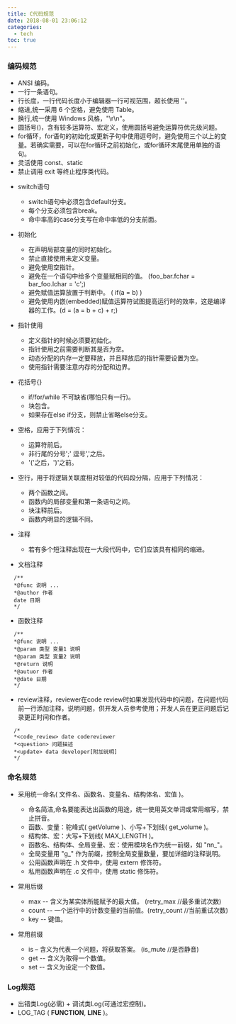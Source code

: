 ```yaml
---
title: C代码规范
date: 2018-08-01 23:06:12
categories:
  - tech
toc: true
---
```


### 编码规范
* ANSI 编码。
* 一行一条语句。
* 行长度，一行代码长度小于编辑器一行可视范围，超长使用 '\'。
* 缩进,统一采用 6 个空格，避免使用 Table。
* 换行,统一使用 Windows 风格，"\r\n"。
* 圆括号()，含有较多运算符、宏定义，使用圆括号避免运算符优先级问题。
* for循环，for语句的初始化或更新子句中使用逗号时，避免使用三个以上的变量。若确实需要，可以在for循环之前初始化，或for循环末尾使用单独的语句。
* 灵活使用 const、static
* 禁止调用 exit 等终止程序类代码。
<!--more-->
* switch语句
  * switch语句中必须包含default分支。
  * 每个分支必须包含break。
  * 命中率高的case分支写在命中率低的分支前面。

* 初始化
  * 在声明局部变量的同时初始化。
  * 禁止直接使用未定义变量。
  * 避免使用空指针。
  * 避免在一个语句中给多个变量赋相同的值。 (foo_bar.fchar = bar_foo.lchar = 'c';)
  * 避免赋值运算放置于判断中。 ( if(a = b) )
  * 避免使用内嵌(embedded)赋值运算符试图提高运行时的效率，这是编译器的工作。(d = (a = b + c) + r;)

* 指针使用
  * 定义指针的时候必须要初始化。
  * 指针使用之前需要判断其是否为空。
  * 动态分配的内存一定要释放，并且释放后的指针需要设置为空。
  * 使用指针需要注意内存的分配和边界。

* 花括号{}
  * if/for/while 不可缺省(哪怕只有一行)。
  * 块包含。
  * 如果存在else if分支，则禁止省略else分支。

* 空格，应用于下列情况：
  * 运算符前后。
  * 非行尾的分号';' 逗号','之后。
  * '('之后，')'之前。

* 空行，用于将逻辑关联度相对较低的代码段分隔，应用于下列情况：
  * 两个函数之间。
  * 函数内的局部变量和第一条语句之间。
  * 块注释前后。
  * 函数内明显的逻辑不同。

* 注释
  * 若有多个短注释出现在一大段代码中，它们应该具有相同的缩进。

* 文档注释
```
  /**
  *@func 说明 ...
  *@author 作者 
  date 日期 
  */
```

* 函数注释
```
  /**
  *@func 说明 ...
  *@param 类型 变量1 说明
  *@param 类型 变量2 说明
  *@return 说明
  *@autuor 作者
  *@date 日期
  */
```
* review注释，reviewer在code review时如果发现代码中的问题，在问题代码前一行添加注释，说明问题，供开发人员参考使用；开发人员在更正问题后记录更正时间和作者。
```
  /*
  *<code_review> date codereviewer
  *<question> 问题描述
  *<update> data developer[附加说明]
  */
```
### 命名规范
* 采用统一命名( 文件名、函数名、变量名、结构体名、宏值 )。
  * 命名简洁,命名要能表达出函数的用途，统一使用英文单词或常用缩写，禁止拼音。
  * 函数、变量：驼峰式( getVolume )、小写+下划线( get_volume )。
  * 结构体、宏：大写+下划线( MAX_LENGTH )。
  * 函数名、结构体、全局变量、宏：使用模块名作为统一前缀，如 "nn_"。
  * 全局变量用 "g_" 作为前缀，控制全局变量数量，要加详细的注释说明。
  * 公用函数声明在 .h 文件中，使用 extern 修饰符。
  * 私用函数声明在 .c 文件中，使用 static 修饰符。

* 常用后缀
  * max -- 含义为某实体所能赋予的最大值。  (retry_max     //最多重试次数)
  * count -- 一个运行中的计数变量的当前值。(retry_count   //当前重试次数)
  * key -- 键值。

* 常用前缀
  * is – 含义为代表一个问题，将获取答案。  (is_mute       //是否静音)
  * get -- 含义为取得一个数值。
  * set -- 含义为设定一个数值。

### Log规范
* 出错类Log(必需) + 调试类Log(可通过宏控制)。
* LOG_TAG ( __FUNCTION__, __LINE__ )。


